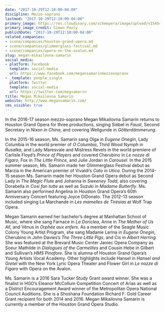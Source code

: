 ```yaml
---
date: "2017-10-29T12:10:00-04:00"
discipline: Mezzo-soprano
lastmod: "2017-10-29T12:10:00-04:00"
primary_image: https://res.cloudinary.com/schmopera/image/upload/v1545409169/media/webhook-uploads/1509293222595/Megan_Samarin_pc_Simon_Pauly_1.jpg.jpg
primary_image_credit: Simon Pauly
publishDate: "2017-10-29T12:10:00-04:00"
related_companies:
- scene/companies/houston-grand-opera.md
- scene/companies/glimmerglass-festival.md
- scene/companies/opera-on-the-avalon.md
slug: megan-mikailovna-samarin
social_media:
- platform: Facebook
  template: social-media
  url: https://www.facebook.com/megansamarinmezzosoprano
- _template: people_single
  platform: Twitter
  template: social-media
  url: https://twitter.com/megsamarin
title: Megan Mikailovna Samarin
website: http://www.megansamarin.com/
cms_visible: true
---
```


In the 2016-17 season mezzo-soprano Megan Mikailovna Samarin returns to Houston Grand Opera for three productions, singing Siébel in *Faust*, Second Secretary in *Nixon in China*, and covering Wellgunde in *Götterdämmerung*. 

In the 2015-16 season, Ms. Samarin sang Olga in *Eugene Onegin*, Lady Columbia in the world premier of *O Columbia*, Third Wood Nymph in *Rusalka*, and Lady Maresvale and Mistress Revels in the world premiere of Carlisle Floyd’s *Prince of Players* and covered Cherubino in *Le nozze di Figaro*, Fox in *The Little Prince*, and Julie Jordan in *Carousel*. In the 2015 summer season, Ms. Samarin made her Glimmerglass Festival debut as Marzia in the American premier of Vivaldi’s *Cato in Utica*. During the 2014-15 season Ms. Samarin made her Houston Grand Opera debut as Second Lady in *The Magic Flute* and Johanna in *Sweeney Todd*, also covering Dorabella in *Così fan tutte* as well as Suzuki in *Madame Butterfly*. Ms. Samarin also performed Angelina in Houston Grand Opera’s 60th Anniversary Concert featuring Joyce DiDonato. The 2012-13 season included singing La Marchande in *Les mamelles de Tirésias* at Wolf Trap Opera. 

Megan Samarin earned her bachelor’s degree at Manhattan School of Music, where she sang Farnace in *La Doriclea*, Anne in *The Mother of Us All*, and Vénus in *Orphée aux enfers*. As a member of the Seagle Music Colony Young Artist Program, she sang Madame Larina in *Eugene Onegin*, Cherubino in John Davies’s *The Three Little Pigs*, and Cis in *Albert Herring*. She was featured at the Brevard Music Center Janiec Opera Company as Soeur Mathilde in *Dialogues of the Carmelites* and Cousin Hebe in Gilbert and Sullivan’s *HMS Pinafore*. She is alumna of Houston Grand Opera’s Young Artists Vocal Academy. Other highlights include Hansel in *Hansel and Gretel* with the New York Lyric Opera Theater and Flower Girl in *Le nozze di Figaro* with Opera on the Avalon. 

Ms. Samarin is a 2016 Sara Tucker Study Grant award winner. She was a finalist in HGO’s Eleanor McCollum Competition Concert of Arias as well as a District Encouragement Award winner of the Metropolitan Opera National Council Auditions. She is a Shoshana Foundation Richard F. Gold Career Grant recipient for both 2014 and 2016. Megan Mikailovna Samarin is currently a member of the Houston Grand Opera Studio.
